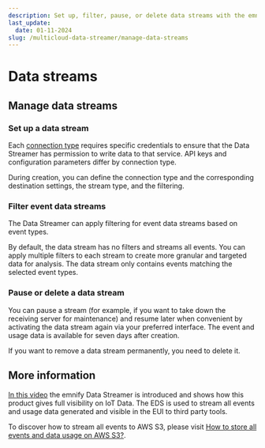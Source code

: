 ```yaml
---
description: Set up, filter, pause, or delete data streams with the emnify multicloud Data Streamer
last_update: 
  date: 01-11-2024
slug: /multicloud-data-streamer/manage-data-streams
---
```


# Data streams

## Manage data streams

### Set up a data stream

Each [connection type](/multicloud-data-streamer/connection-types) requires specific credentials to ensure that the Data Streamer has permission to write data to that service.
API keys and configuration parameters differ by connection type.

During creation, you can define the connection type and the corresponding destination settings, the stream type, and the filtering.

### Filter event data streams

The Data Streamer can apply filtering for event data streams based on event types.

By default, the data stream has no filters and streams all events. You can apply multiple filters to each stream to create more granular and targeted data for analysis.
The data stream only contains events matching the selected event types.

### Pause or delete a data stream

You can pause a stream (for example, if you want to take down the receiving server for maintenance) and resume later when convenient by activating the data stream again via your preferred interface.
The event and usage data is available for seven days after creation.

If you want to remove a data stream permanently, you need to delete it.


## More information 
[In this video](https://youtu.be/FE8MUwNLe9k) the emnify Data Streamer is introduced and shows how this product gives full visibility on IoT Data.
The EDS is used to stream all events and usage data generated and visible in the EUI to third party tools.

To discover how to stream all events to AWS S3, please visit [How to store all events and data usage on AWS S3?](https://support.emnify.com/hc/en-us/articles/360010214460).



